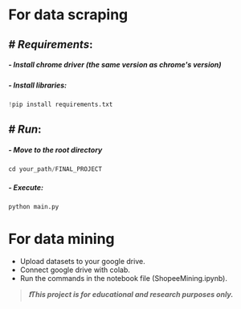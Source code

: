 # For data scraping
## *# Requirements*:
##### - Install chrome driver (the same version as chrome's version)
##### - Install libraries: 
```python
!pip install requirements.txt
```
## *# Run*:
##### - Move to the root directory 
```python
cd your_path/FINAL_PROJECT
```
##### - Execute: 
```python
python main.py
```

# For data mining
- Upload datasets to your google drive.
- Connect google drive with colab. 
- Run the commands in the notebook file (ShopeeMining.ipynb).

> ***:heavy_exclamation_mark:This project is for educational and research purposes only.***
